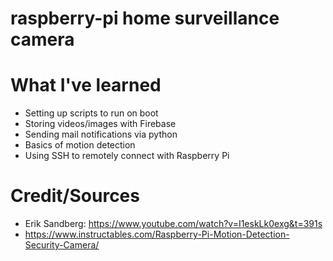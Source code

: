 # raspberry-pi home surveillance camera

# What I've learned
* Setting up scripts to run on boot
* Storing videos/images with Firebase
* Sending mail notifications via python
* Basics of motion detection
* Using SSH to remotely connect with Raspberry Pi

# Credit/Sources
* Erik Sandberg: https://www.youtube.com/watch?v=I1eskLk0exg&t=391s
* https://www.instructables.com/Raspberry-Pi-Motion-Detection-Security-Camera/
